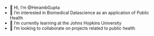 - 👋 Hi, I’m @HerambGupta
- 👀 I’m interested in Biomedical Datascience as an application of Public Health
- 🌱 I’m currently learning at the Johns Hopkins University
- 💞️ I’m looking to collaborate on projects related to public health

<!---
HerambGupta/HerambGupta is a ✨ special ✨ repository because its `README.md` (this file) appears on your GitHub profile.
You can click the Preview link to take a look at your changes.
--->

